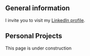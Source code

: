 ## General information

I invite you to visit my [LinkedIn profile](https://www.linkedin.com/in/zofiagrabowiecka/).


## Personal Projects

This page is under construction
